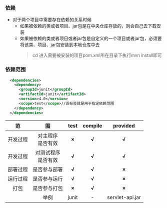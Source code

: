 ### 依赖
  + 对于两个项目中需要存在依赖的关系时候
    + 如果被依赖的类或者项目、jar包是在中央仓库存放的，则会自己去下载安装
    + 如果被依赖的类或者项目或者jar包是自定义的一个项目或者jar包，必须要将该类、项目、jar包安装到本地仓库中去
      > cd 进入需要被安装的项目pom.xml所在目录下执行mvn install即可
      
### 依赖范围
  ```xml
    <dependencies>
      <dependency>
        <groupId>junit</groupId>
        <artifactId>junit</artifactId>
        <version>4.0</version>
        <scope>test</scope>//该标签就是用于指定依赖范围
      </dependency>
    </dependencies>
  ```
  
  |范|围|test|compile|provided|
  |:--:|:--:|:--:|:--:|:--:|
  |开发过程|对主程序<br>是否有效|**×**|**√**|**√**|
  |开发过程|对测试程序<br>是否有效|**√**|**√**|**√**|
  |部署过程|是否参与部署|**√**|**√**|**×**|
  |运行过程|是否参与运行|**√**|**√**|**×**|
  |打包|是否参与打包|**×**|**√**|**×**|
  ||举例|junit|-|servlet-api.jar|
